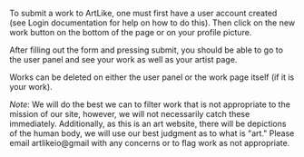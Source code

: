To submit a work to ArtLike, one must first have a user account created (see Login documentation for help on how to do this).  Then click on the new work button on the bottom of the page or on your profile picture.

After filling out the form and pressing submit, you should be able to go to the user panel and see your work as well as your artist page.

Works can be deleted on either the user panel or the work page itself (if it is your work).

*Note*: We will do the best we can to filter work that is not appropriate to the mission of our site, however, we will not necessarily catch these immediately.  Additionally, as this is an art website, there will be depictions of the human body, we will use our best judgment as to what is "art."  Please email artlikeio@gmail with any concerns or to flag work as not appropriate.
